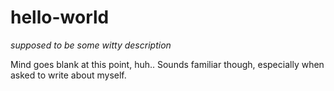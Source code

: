 # hello-world
*supposed to be some witty description*

Mind goes blank at this point, huh.. Sounds familiar though, especially when asked to write about myself.
